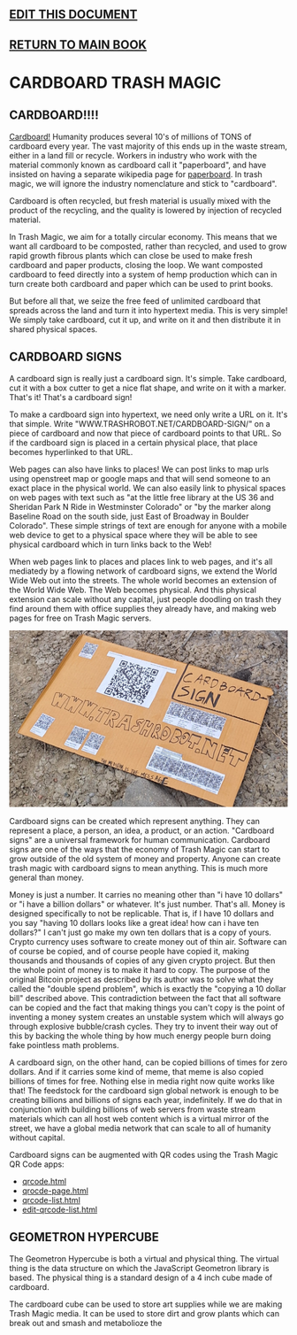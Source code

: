 ## [EDIT THIS DOCUMENT](edit-markdown-file.php?filename=cardboard.md)
## [RETURN TO MAIN BOOK](book.md)

# CARDBOARD TRASH MAGIC

## CARDBOARD!!!!

[Cardboard!](https://en.wikipedia.org/wiki/Cardboard)  Humanity produces several 10's of millions of TONS of cardboard every year.  The vast majority of this ends up in the waste stream, either in a land fill or recycle.  Workers in industry who work with the material commonly known as cardboard call it "paperboard", and have insisted on having a separate wikipedia page for [paperboard](https://en.wikipedia.org/wiki/Paperboard).  In trash magic, we will ignore the industry nomenclature and stick to "cardboard".

Cardboard is often recycled, but fresh material is usually mixed with the product of the recycling, and the quality is lowered by injection of recycled material.

In Trash Magic, we aim for a totally circular economy. This means that we want all cardboard to be composted, rather than recycled, and used to grow rapid growth fibrous plants which can close be used to make fresh cardboard and paper products, closing the loop. We want composted cardboard to feed directly into a system of hemp production which can in turn create both cardboard and paper which can be used to print books.

But before all that, we seize the free feed of unlimited cardboard that spreads across the land and turn it into hypertext media.  This is very simple!  We simply take cardboard, cut it up, and write on it and then distribute it in shared physical spaces.

## CARDBOARD SIGNS

A cardboard sign is really just a cardboard sign.  It's simple. Take cardboard, cut it with a box cutter to get a nice flat shape, and write on it with a marker. That's it!  That's a cardboard sign!

To make a cardboard sign into hypertext, we need only write a URL on it. It's that simple. Write "WWW.TRASHROBOT.NET/CARDBOARD-SIGN/" on a piece of cardboard and now that piece of cardboard points to that URL.  So if the cardboard sign is placed in a certain physical place, that place becomes hyperlinked to that URL. 

Web pages can also have links to places!  We can post links to map urls using openstreet map or google maps and that will send someone to an exact place in the physical world. We can also easily link to physical spaces on web pages with text such as "at the little free library at the US 36 and Sheridan Park N Ride in Westminster Colorado" or "by the marker along Baseline Road on the south side, just East of Broadway in Boulder Colorado".  These simple strings of text are enough for anyone with a mobile web device to get to a physical space where they will be able to see physical cardboard which in turn links back to the Web!

When web pages link to places and places link to web pages, and it's all mediatedy by a flowing network of cardboard signs, we extend the World Wide Web out into the streets.  The whole world becomes an extension of the World Wide Web. The Web becomes physical.  And this physical extension can scale without any capital, just people doodling on trash they find around them with office supplies they already have, and making web pages for free on Trash Magic servers.

![](https://raw.githubusercontent.com/LafeLabs/TRASH-MAGIC-HANDBOOK/refs/heads/main/CARDBOARD/SIGN-DIRT.jpg)


Cardboard signs can be created which represent anything. They can represent a place, a person, an idea, a product, or an action.  "Cardboard signs" are a universal framework for human communication. Cardboard signs are one of the ways that the economy of Trash Magic can start to grow outside of the old system of money and property. Anyone can create trash magic with cardboard signs to mean anything. This is much more general than money. 

Money is just a number. It carries no meaning other than "i have 10 dollars" or "i have a billion dollars" or whatever. It's just number. That's all.  Money is designed specifically to not be replicable.  That is, if I have 10 dollars and you say "having 10 dollars looks like a great idea! how can i have ten dollars?"  I can't just go make my own ten dollars that is a copy of yours. Crypto currency uses software to create money out of thin air. Software can of course be copied, and of course people have copied it, making thousands and thousands of copies of any given crypto project.  But then the whole point of money is to make it hard to copy. The purpose of the original Bitcoin project as described by its author was to solve what they called the "double spend problem", which is exactly the "copying a 10 dollar bill" described above. This contradiction between the fact that all software can be copied and the fact that making things you can't copy is the point of inventing a money system creates an unstable system which will always go through explosive bubble/crash cycles.  They try to invent their way out of this by backing the whole thing by how much energy people burn doing fake pointless math problems. 

A cardboard sign, on the other hand, can be copied billions of times for zero dollars.  And if it carries some kind of meme, that meme is also copied billions of times for free.  Nothing else in media right now quite works like that!  The feedstock for the cardboard sign global network is enough to be creating billions and billions of signs each year, indefinitely.  If we do that in conjunction with building billions of web servers from waste stream materials which can all host web content which is a virtual mirror of the street, we have a global media network that can scale to all of humanity without capital. 

Cardboard signs can be augmented with QR codes using the Trash Magic QR Code apps:

- [qrcode.html](qrcode.html)
- [qrocde-page.html](qrcode-page.html)
- [qrcode-list.html](qrcode-list.html)
- [edit-qrcode-list.html](edit-qrcode-list.html)

## GEOMETRON HYPERCUBE

The Geometron Hypercube is both a virtual and physical thing. The virtual thing is the data structure on which the JavaScript Geometron library is based. The physical thing is a standard design of a 4 inch cube made of cardboard. 

The cardboard cube can be used to store art supplies while we are making Trash Magic media. It can be used to store dirt and grow plants which can break out and smash and metabolioze the 
